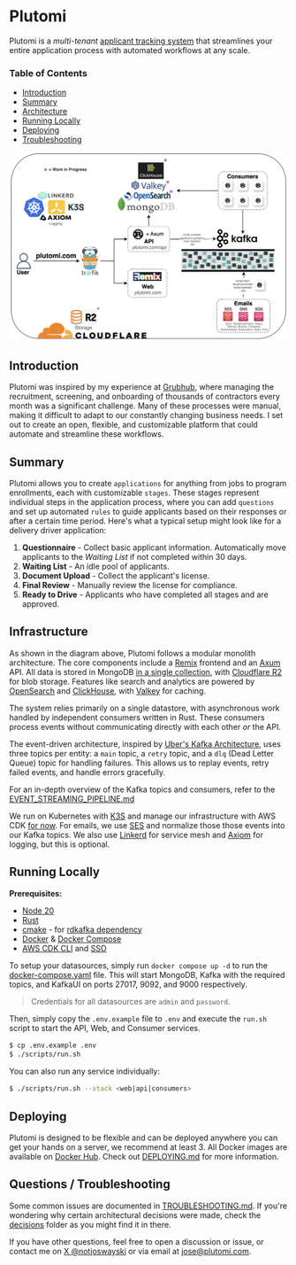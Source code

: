 # Plutomi

Plutomi is a _multi-tenant_ [applicant tracking system](https://en.wikipedia.org/wiki/Applicant_tracking_system) that streamlines your entire application process with automated workflows at any scale.

### Table of Contents

- [Introduction](#introduction)
- [Summary](#summary)
- [Architecture](#Architecture)
- [Running Locally](#running-locally)
- [Deploying](#deploying)
- [Troubleshooting](#Troubleshooting)

![infra](./images/infra.png)

## Introduction

Plutomi was inspired by my experience at [Grubhub](grubhub.com), where managing the recruitment, screening, and onboarding of thousands of contractors every month was a significant challenge. Many of these processes were manual, making it difficult to adapt to our constantly changing business needs. I set out to create an open, flexible, and customizable platform that could automate and streamline these workflows.

## Summary

Plutomi allows you to create `applications` for anything from jobs to program enrollments, each with customizable `stages`. These stages represent individual steps in the application process, where you can add `questions` and set up automated `rules` to guide applicants based on their responses or after a certain time period. Here's what a typical setup might look like for a delivery driver application:

1. **Questionnaire** - Collect basic applicant information. Automatically move applicants to the _Waiting List_ if not completed within 30 days.
2. **Waiting List** - An idle pool of applicants.
3. **Document Upload** - Collect the applicant's license.
4. **Final Review** - Manually review the license for compliance.
5. **Ready to Drive** - Applicants who have completed all stages and are approved.

## Infrastructure

As shown in the diagram above, Plutomi follows a modular monolith architecture. The core components include a [Remix](https://remix.run/) frontend and an [Axum](https://github.com/tokio-rs/axum) API. All data is stored in MongoDB [in a single collection](https://youtu.be/IYlWOk9Hu5g?t=1094), with [Cloudflare R2](https://www.cloudflare.com/developer-platform/r2/) for blob storage. Features like search and analytics are powered by [OpenSearch](https://opensearch.org/) and [ClickHouse](https://clickhouse.tech/), with [Valkey](https://valkey.io/) for caching.

The system relies primarily on a single datastore, with asynchronous work handled by independent consumers written in Rust. These consumers process events without communicating directly with each other _or_ the API.

The event-driven architecture, inspired by [Uber's Kafka Architecture](https://www.uber.com/en-JP/blog/reliable-reprocessing/), uses three topics per entity: a `main` topic, a `retry` topic, and a `dlq` (Dead Letter Queue) topic for handling failures. This allows us to replay events, retry failed events, and handle errors gracefully.

For an in-depth overview of the Kafka topics and consumers, refer to the [EVENT_STREAMING_PIPELINE.md](./EVENT_STREAMING_PIPELINE.md)

We run on Kubernetes with [K3S](https://k3s.io/) and manage our infrastructure with AWS CDK [for now](https://github.com/plutomi/plutomi/issues/994). For emails, we use [SES](https://aws.amazon.com/ses/) and normalize those those events into our Kafka topics. We also use [Linkerd](https://linkerd.io/) for service mesh and [Axiom](https://axiom.co/) for logging, but this is optional.

## Running Locally

**Prerequisites:**

- [Node 20](https://nodejs.org/en/download)
- [Rust](https://www.rust-lang.org/tools/install)
- [cmake](https://cmake.org/download/) - for [rdkafka dependency](https://github.com/fede1024/rust-rdkafka?tab=readme-ov-file#installation)
- [Docker](https://docs.docker.com/get-docker/) & [Docker Compose](https://docs.docker.com/compose/install/)
- [AWS CDK CLI](https://docs.aws.amazon.com/cdk/v2/guide/getting_started.html#getting_started_install) and [SSO](https://docs.aws.amazon.com/cli/latest/userguide/cli-configure-sso.html)

To setup your datasources, simply run `docker compose up -d` to run the [docker-compose.yaml](./docker-compose.yaml) file. This will start MongoDB, Kafka with the required topics, and KafkaUI on ports 27017, 9092, and 9000 respectively.

> Credentials for all datasources are `admin` and `password`.

Then, simply copy the `.env.example` file to `.env` and execute the `run.sh` script to start the API, Web, and Consumer services.

```bash
$ cp .env.example .env
$ ./scripts/run.sh
```

You can also run any service individually:

```bash
$ ./scripts/run.sh --stack <web|api|consumers>
```

## Deploying

Plutomi is designed to be flexible and can be deployed anywhere you can get your hands on a server, we recommend at least 3. All Docker images are available on [Docker Hub](https://hub.docker.com/u/plutomi). Check out [DEPLOYING.md](DEPLOYING.md) for more information.

## Questions / Troubleshooting

Some common issues are documented in [TROUBLESHOOTING.md](TROUBLESHOOTING.md). If you're wondering why certain architectural decisions were made, check the [decisions](./decisions/README.md) folder as you might find it in there.

If you have other questions, feel free to open a discussion or issue, or contact me on [X @notjoswayski](https://twitter.com/notjoswayski) or via email at jose@plutomi.com.
